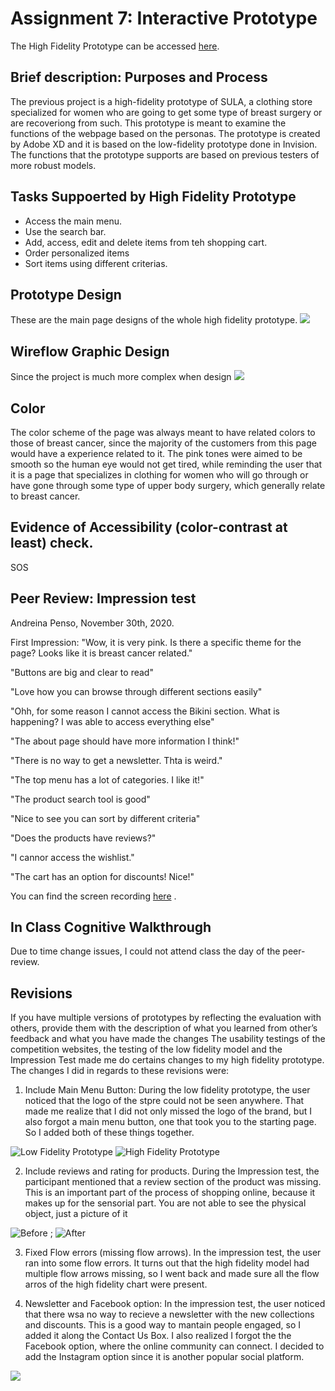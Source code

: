 # Assignment 7: Interactive Prototype

The High Fidelity Prototype can be accessed [here](https://xd.adobe.com/view/ef780be9-9973-4dfa-88fd-9e470c9ff6f4-ba2b/).

## Brief description: Purposes and Process
The previous project is a high-fidelity prototype of SULA, a clothing store specialized for women who are going to get some type of breast surgery or are recoveriong from such. This prototype is meant to examine the functions of the webpage based on the personas. The prototype is created by Adobe XD and it is based on the low-fidelity prototype done in Invision. The functions that the prototype supports are based on previous testers of more robust models.

## Tasks Suppoerted by High Fidelity Prototype
- Access the main menu.
- Use the search bar.
- Add, access, edit and delete items from teh shopping cart. 
- Order personalized items
- Sort items using different criterias.

## Prototype Design
These are the main page designs of the whole high fidelity prototype.
![](Pic1.png)

## Wireflow Graphic Design
Since the project is much more complex when design
![](Pic2.png)

## Color
The color scheme of the page was always meant to have related colors to those of breast cancer, since the majority of the customers from this page would have a experience related to it. The pink tones were aimed to be smooth so the human eye would not get tired, while reminding the user that it is a page that specializes in clothing for women who will go through or have gone through some type of upper body surgery, which generally relate to breast cancer. 

## Evidence of Accessibility (color-contrast at least) check.
SOS


## Peer Review: Impression test
Andreina Penso, November 30th, 2020.

First Impression: "Wow, it is very pink. Is there a specific theme for the page? Looks like it is breast cancer related."

"Buttons are big and clear to read" 

"Love how you can browse through different sections easily"

"Ohh, for some reason I cannot access the Bikini section. What is happening? I was able to access everything else"

"The about page should have more information I think!"

"There is no way to get a newsletter. Thta is weird."

"The top menu has a lot of categories. I like it!"

"The product search tool is good"

"Nice to see you can sort by different criteria"

"Does the products have reviews?"

"I cannor access the wishlist."

"The cart has an option for discounts! Nice!"

You can find the screen recording [here](https://drive.google.com/file/d/1NujiMjkBhyqj6PiEAdg0MAHxZPNGhBT9/view?usp=sharing) .


## In Class Cognitive Walkthrough
Due to time change issues, I could not attend class the day of the peer-review.

## Revisions
If you have multiple versions of prototypes by reflecting the evaluation with others, provide them with the description of what you learned from other’s feedback and what you have made the changes
The usability testings of the competition websites, the testing of the low fidelity model and the Impression Test made me do certains changes to my high fidelity prototype. The changes I did in regards to these revisions were:

1. Include Main Menu Button: During the low fidelity prototype, the user noticed that the logo of the stpre could not be seen anywhere. That made me realize that I did not only missed the logo of the brand, but I also forgot a main menu button, one that took you to the starting page. So I added both of these things together.


![Low Fidelity Prototype](lowfidelity.png)
![High Fidelity Prototype](highfidelity.png)


2. Include reviews and rating for products.
During the Impression test, the participant mentioned that a review section of the product was missing. This is an important part of the process of shopping online, because it makes up for the sensorial part. You are not able to see the physical object, just a picture of it


![Before](Before.png) ; ![After](After.png)


3. Fixed Flow errors (missing flow arrows).
In the impression test, the user ran into some flow errors. It turns out that the high fidelity model had multiple flow arrows missing, so I went back and made sure all the flow arros of the high fidelity chart were present.


4. Newsletter and Facebook option: In the impression test, the user noticed that there wsa no way to recieve a newsletter with the new collections and discounts. This is a good way to mantain people engaged, so I added it along the Contact Us Box. I also realized I forgot the the Facebook option, where the online community can connect. I decided to add the Instagram option since it is another popular social platform.

![](Newsletter2.png)

